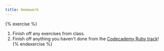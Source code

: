 ```yaml
---
title: Homework
---
```


{% exercise %}
1. Finish off any exercises from class.
2. Finish off anything you haven't done from the [Codecademy Ruby track](http://www.codecademy.com/tracks/ruby)!
{% endexercise %}
